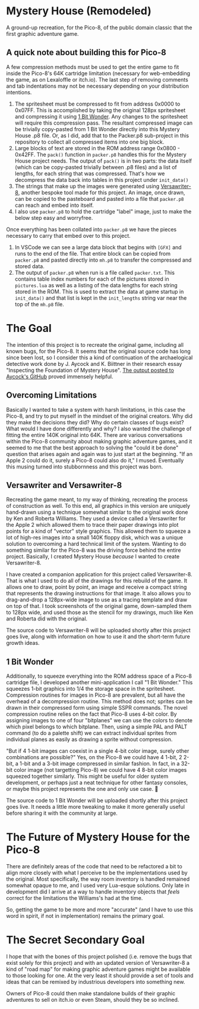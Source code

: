 # Mystery House (Remodeled)
A ground-up recreation, for the Pico-8, of the public domain classic that the first graphic adventure game.

## A quick note about building this for Pico-8
A few compression methods must be used to get the entire game to fit inside the Pico-8's 64K cartridge limitation (necessary for web-embedding the game, as on Lexaloffle or itch.io). The last step of removing comments and tab indentations may not be necessary depending on your distribution intentions.

1. The spritesheet must be compressed to fit from address 0x0000 to 0x07FF. This is accomplished by taking the original 128px spritesheet and compressing it using [1 Bit Wonder](https://github.com/ChristopherDrum/1bitwonder). Any changes to the spritesheet will require this compression pass. The resultant compressed image can be trivially copy-pasted from 1 Bit Wonder directly into this Mystery House .p8 file. Or, as I did, add that to the Packer.p8 sub-project in this repository to collect all compressed items into one big block.
1. Large blocks of text are stored in the ROM address range 0x0800 - 0x42FF. The `pack()` function in `packer.p8` handles this for the Mystery House project needs. The output of `pack()` is in two parts: the data itself (which can be copy-pasted trivially between .p8 files) and a list of lengths, for each string that was compressed. That's how we decompress the data back into tables in this project under `init_data()`
1. The strings that make up the images were generated using [Versawriter-8](https://github.com/ChristopherDrum/versawriter8), another bespoke tool made for this project. An image, once drawn, can be copied to the pasteboard and pasted into a file that `packer.p8` can reach and embed into itself.
1. I also use `packer.p8` to hold the cartridge "label" image, just to make the below step easy and worryfree.

Once everything has been collated into `packer.p8` we have the pieces necessary to carry that embed over to this project.
1. In VSCode we can see a large data block that begins with `[GFX]` and runs to the end of the file. That entire block can be copied from `packer.p8` and pasted directly into `mh.p8` to transfer the compressed and stored data.
1. The output of `packer.p8` when run is a file called `packer.txt`. This contains table index numbers for each of the pictures stored in `pictures.lua` as well as a listing of the data lengths for each string stored in the ROM. This is used to extract the data at game startup in `init_data()` and that list is kept in the `init_lengths` string var near the top of the `mh.p8` file.

# The Goal
The intention of this project is to recreate the original game, including all known bugs, for the Pico-8. It seems that the original source code has long since been lost, so I consider this a kind of continuation of the archaelogical detective work done by J. Aycock and K. Biittner in their research essay "Inspecting the Foundation of Mystery House". [The output posted to Aycock's GitHub](https://github.com/aycock/mh/blob/master/dumpgame.out) proved immensely helpful.

## Overcoming Limitations
Basically I wanted to take a system with harsh limitations, in this case the Pico-8, and try to put myself in the mindset of the original creators. Why did they make the decisions they did? Why do certain classes of bugs exist? What would I have done differently and why? I also wanted the challenge of fitting the entire 140K original into 64K. There are various conversations within the Pico-8 community about making graphic adventure games, and it seemed to me that the best approach to solving the "could it be done" question that arises again and again was to just start at the beginning. "If an Apple 2 could do it, surely a Pico-8 could also do it," I mused. Eventually this musing turned into stubbornness and this project was born.

## Versawriter and Versawriter-8
Recreating the game meant, to my way of thinking, recreating the process of construction as well. To this end, all graphics in this version are uniquely hand-drawn using a technique somewhat similar to the original work done by Ken and Roberta Williams. They used a device called a Versawriter for the Apple 2 which allowed them to trace their paper drawings into plot points for a kind of "vector" style graphics. This allowed them to squeeze a lot of high-res images into a small 140K floppy disk, which was a unique solution to overcoming a hard technical limit of the system. Wanting to do something similar for the Pico-8 was the driving force behind the entire project. Basically, I created Mystery House *because* I wanted to create Versawriter-8.

I have created a companion application for this project called Versawriter-8. That is what I used to do all of the drawings for this rebuild of the game. It allows one to draw, point by point, an image and receive a compact string that represents the drawing instructions for that image. It also allows you to drag-and-drop a 128px-wide image to use as a tracing template and draw on top of that. I took screenshots of the original game, down-sampled them to 128px wide, and used those as the stencil for my drawings, much like Ken and Roberta did with the original.

The source code to Versawriter-8 will be uploaded shortly after this project goes live, along with information on how to use it and the short-term future growth ideas.

## 1 Bit Wonder
Additionally, to squeeze everything into the ROM address space of a Pico-8 cartridge file, I developed another mini-application I call "1 Bit Wonder." This squeezes 1-bit graphics into 1/4 the storage space in the spritesheet. Compression routines for images in Pico-8 are prevalent, but all have the overhead of a decompression routine. This method does not; sprites can be drawn in their compressed form using simple SSPR commands. The novel compression routine relies on the fact that Pico-8 uses 4-bit color. By assigning images to one of four "bitplanes" we can use the colors to denote which pixel belongs to which bitplane. Then, using a simple PAL and PALT command (to do a palette shift) we can extract individual sprites from individual planes as easily as drawing a sprite without compression.

"But if 4 1-bit images can coexist in a single 4-bit color image, surely other combinations are possible?" Yes, on the Pico-8 we could have 4 1-bit, 2 2-bit, a 1-bit and a 3-bit image compressed in similar fashion. In fact, in a 32-bit color image (not targetting Pico-8) we could have 4 8-bit color images squeezed together similarly. This might be useful for older system development, or perhaps just a neat technique for other fantasy consoles, or maybe this project represents the one and only use case. 🤷

The source code to 1 Bit Wonder will be uploaded shortly after this project goes live. It needs a little more tweaking to make it more generally useful before sharing it with the community at large.

# The Future of Mystery House for the Pico-8
There are definitely areas of the code that need to be refactored a bit to align more closely with what I perceive to be the implementations used by the original. Most specifically, the way room inventory is handled remained somewhat opaque to me, and I used very Lua-esque solutions. Only late in development did I arrive at a way to handle inventory objects that *feels* correct for the limitations the Williams's had at the time.

So, getting the game to be more and more "accurate" (and I have to use this word in spirit, if not in implementation) remains the primary goal.

# The Secret Secondary Goal
I hope that with the bones of this project polished (i.e. remove the bugs that exist solely for this project) and with an updated version of Versawriter-8 a kind of "road map" for making graphic adventure games might be available to those looking for one. At the very least it should provide a set of tools and ideas that can be remixed by industrious developers into something new.

Owners of Pico-8 could then make standalone builds of their graphic adventures to sell on itch.io or even Steam, should they be so inclined.
